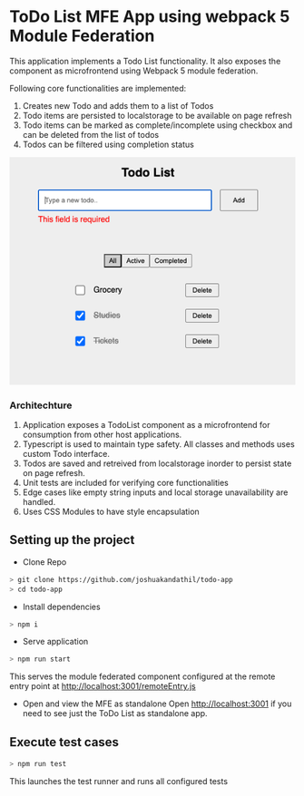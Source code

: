 # ToDo List MFE App using webpack 5 Module Federation

This application implements a Todo List functionality. It also exposes the component as microfrontend using Webpack 5 module federation.

Following core functionalities are implemented:

1. Creates new Todo and adds them to a list of Todos
2. Todo items are persisted to localstorage to be available on page refresh
3. Todo items can be marked as complete/incomplete using checkbox and can be deleted from the list of todos
4. Todos can be filtered using completion status

![Project Screenshot](screenshot.png)

### Architechture

1. Application exposes a TodoList component as a microfrontend for consumption from other host applications.
2. Typescript is used to maintain type safety. All classes and methods uses custom Todo interface.
3. Todos are saved and retreived from localstorage inorder to persist state on page refresh.
4. Unit tests are included for verifying core functionalities
5. Edge cases like empty string inputs and local storage unavailability are handled.
6. Uses CSS Modules to have style encapsulation

## Setting up the project

- Clone Repo

```bash
> git clone https://github.com/joshuakandathil/todo-app
> cd todo-app
```

- Install dependencies

```bash
> npm i
```

- Serve application

```bash
> npm run start
```

This serves the module federated component configured at the remote entry point at [http://localhost:3001/remoteEntry.js](http://localhost:3001/remoteEntry.js)

- Open and view the MFE as standalone
  Open [http://localhost:3001](http://localhost:3001) if you need to see just the ToDo List as standalone app.

## Execute test cases

```bash
> npm run test
```

This launches the test runner and runs all configured tests
